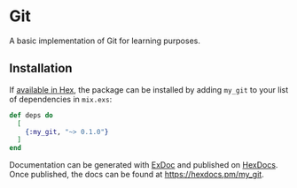 # Git

A basic implementation of Git for learning purposes.

## Installation

If [available in Hex](https://hex.pm/docs/publish), the package can be installed
by adding `my_git` to your list of dependencies in `mix.exs`:

```elixir
def deps do
  [
    {:my_git, "~> 0.1.0"}
  ]
end
```

Documentation can be generated with [ExDoc](https://github.com/elixir-lang/ex_doc)
and published on [HexDocs](https://hexdocs.pm). Once published, the docs can
be found at <https://hexdocs.pm/my_git>.
